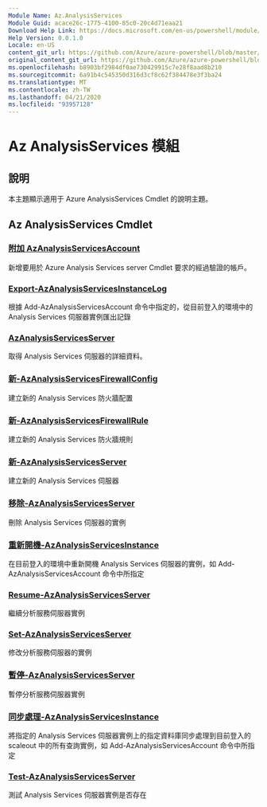 ```yaml
---
Module Name: Az.AnalysisServices
Module Guid: acace26c-1775-4100-85c0-20c4d71eaa21
Download Help Link: https://docs.microsoft.com/en-us/powershell/module/az.analysisservices
Help Version: 0.0.1.0
Locale: en-US
content_git_url: https://github.com/Azure/azure-powershell/blob/master/src/AnalysisServices/AnalysisServices/help/Az.AnalysisServices.md
original_content_git_url: https://github.com/Azure/azure-powershell/blob/master/src/AnalysisServices/AnalysisServices/help/Az.AnalysisServices.md
ms.openlocfilehash: b8903bf2984df0ae730429915c7e28f8aad8b210
ms.sourcegitcommit: 6a91b4c545350d316d3cf8c62f384478e3f3ba24
ms.translationtype: MT
ms.contentlocale: zh-TW
ms.lasthandoff: 04/21/2020
ms.locfileid: "93957128"
---
```

# Az AnalysisServices 模組
## 說明
本主題顯示適用于 Azure AnalysisServices Cmdlet 的說明主題。

## Az AnalysisServices Cmdlet
### [附加 AzAnalysisServicesAccount](Add-AzAnalysisServicesAccount.md)
新增要用於 Azure Analysis Services server Cmdlet 要求的經過驗證的帳戶。

### [Export-AzAnalysisServicesInstanceLog](Export-AzAnalysisServicesInstanceLog.md)
根據 Add-AzAnalysisServicesAccount 命令中指定的，從目前登入的環境中的 Analysis Services 伺服器實例匯出記錄

### [AzAnalysisServicesServer](Get-AzAnalysisServicesServer.md)
取得 Analysis Services 伺服器的詳細資料。

### [新-AzAnalysisServicesFirewallConfig](New-AzAnalysisServicesFirewallConfig.md)
建立新的 Analysis Services 防火牆配置 

### [新-AzAnalysisServicesFirewallRule](New-AzAnalysisServicesFirewallRule.md)
建立新的 Analysis Services 防火牆規則

### [新-AzAnalysisServicesServer](New-AzAnalysisServicesServer.md)
建立新的 Analysis Services 伺服器

### [移除-AzAnalysisServicesServer](Remove-AzAnalysisServicesServer.md)
刪除 Analysis Services 伺服器的實例

### [重新開機-AzAnalysisServicesInstance](Restart-AzAnalysisServicesInstance.md)
在目前登入的環境中重新開機 Analysis Services 伺服器的實例，如 Add-AzAnalysisServicesAccount 命令中所指定

### [Resume-AzAnalysisServicesServer](Resume-AzAnalysisServicesServer.md)
繼續分析服務伺服器實例

### [Set-AzAnalysisServicesServer](Set-AzAnalysisServicesServer.md)
修改分析服務伺服器的實例

### [暫停-AzAnalysisServicesServer](Suspend-AzAnalysisServicesServer.md)
暫停分析服務伺服器實例

### [同步處理-AzAnalysisServicesInstance](Sync-AzAnalysisServicesInstance.md)
將指定的 Analysis Services 伺服器實例上的指定資料庫同步處理到目前登入的 scaleout 中的所有查詢實例，如 Add-AzAnalysisServicesAccount 命令中所指定

### [Test-AzAnalysisServicesServer](Test-AzAnalysisServicesServer.md)
測試 Analysis Services 伺服器實例是否存在

